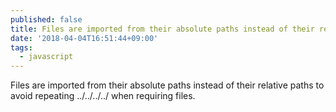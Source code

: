```yaml
---
published: false
title: Files are imported from their absolute paths instead of their relative paths
date: '2018-04-04T16:51:44+09:00'
tags:
  - javascript
---
```

Files are imported from their absolute paths instead of their relative paths to avoid repeating ../../../../ when requiring files.
